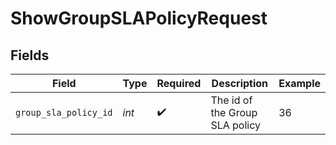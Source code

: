 # ShowGroupSLAPolicyRequest


## Fields

| Field                          | Type                           | Required                       | Description                    | Example                        |
| ------------------------------ | ------------------------------ | ------------------------------ | ------------------------------ | ------------------------------ |
| `group_sla_policy_id`          | *int*                          | :heavy_check_mark:             | The id of the Group SLA policy | 36                             |